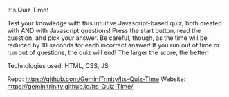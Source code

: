 It's Quiz Time!

Test your knowledge with this intuitive Javascript-based quiz; both created with AND with Javascript questions! Press the start button, read the question, and pick your answer. Be careful, though, as the time will be reduced by 10 seconds for each incorrect answer! If you run out of time or run out of questions, the quiz will end! The larger the score, the better!

Technologies used: HTML, CSS, JS

Repo: https://github.com/GeminiTrinity/Its-Quiz-Time
Website: https://geminitrinity.github.io/Its-Quiz-Time/

 
